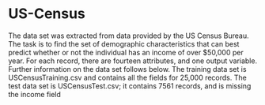 # US-Census
The data set was extracted from data provided by the US Census Bureau. The task is to
find the set of demographic characteristics that can best predict whether or not the
individual has an income of over $50,000 per year. For each record, there are fourteen
attributes, and one output variable. Further information on the data set follows below.
The training data set is USCensusTraining.csv and contains all the fields for 25,000
records. The test data set is USCensusTest.csv; it contains 7561 records, and is missing
the income field
